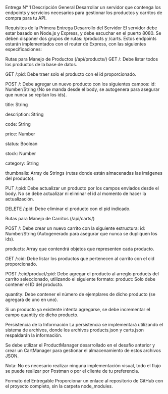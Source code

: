 Entrega N° 1 Descripción General Desarrollar un servidor que contenga los endpoints y servicios necesarios para gestionar los productos y carritos de compra para tu API.

Requisitos de la Primera Entrega Desarrollo del Servidor El servidor debe estar basado en Node.js y Express, y debe escuchar en el puerto 8080. Se deben disponer dos grupos de rutas: /products y /carts. Estos endpoints estarán implementados con el router de Express, con las siguientes especificaciones:

Rutas para Manejo de Productos (/api/products/) GET /: Debe listar todos los productos de la base de datos.

GET /:pid: Debe traer solo el producto con el id proporcionado.

POST /: Debe agregar un nuevo producto con los siguientes campos: id: Number/String (No se manda desde el body, se autogenera para asegurar que nunca se repitan los ids).

title: String

description: String

code: String

price: Number

status: Boolean

stock: Number

category: String

thumbnails: Array de Strings (rutas donde están almacenadas las imágenes del producto).

PUT /:pid: Debe actualizar un producto por los campos enviados desde el body. No se debe actualizar ni eliminar el id al momento de hacer la actualización.

DELETE /:pid: Debe eliminar el producto con el pid indicado.

Rutas para Manejo de Carritos (/api/carts/)

POST /: Debe crear un nuevo carrito con la siguiente estructura: id: Number/String (Autogenerado para asegurar que nunca se dupliquen los ids).

products: Array que contendrá objetos que representen cada producto.

GET /:cid: Debe listar los productos que pertenecen al carrito con el cid proporcionado.

POST /:cid/product/:pid: Debe agregar el producto al arreglo products del carrito seleccionado, utilizando el siguiente formato: product: Solo debe contener el ID del producto.

quantity: Debe contener el número de ejemplares de dicho producto (se agregará de uno en uno).

Si un producto ya existente intenta agregarse, se debe incrementar el campo quantity de dicho producto.

Persistencia de la Información La persistencia se implementará utilizando el sistema de archivos, donde los archivos products.json y carts.json respaldarán la información.

Se debe utilizar el ProductManager desarrollado en el desafío anterior y crear un CartManager para gestionar el almacenamiento de estos archivos JSON.

Nota: No es necesario realizar ninguna implementación visual, todo el flujo se puede realizar por Postman o por el cliente de tu preferencia.

Formato del Entregable Proporcionar un enlace al repositorio de GitHub con el proyecto completo, sin la carpeta node_modules.
